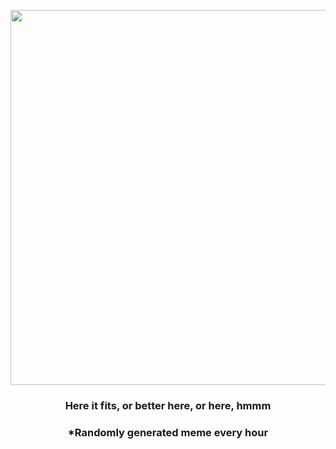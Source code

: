 <p align="center">
        <img src="https://i.redd.it/fqhzzuznbqn81.gif" width="600" height="600">
        </p>
        <h3 align="center">Here it fits, or better here, or here, hmmm</h3>
        <h3 align="center">*Randomly generated meme every hour</h3>
    